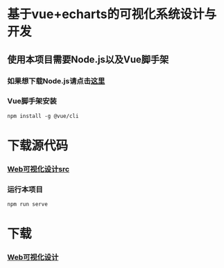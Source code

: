 # 基于vue+echarts的可视化系统设计与开发

## 使用本项目需要Node.js以及Vue脚手架

### 如果想下载Node.js请点击[这里](http://nodejs.cn/download/)

### Vue脚手架安装

```
npm install -g @vue/cli
```
# 下载源代码

### [Web可视化设计src](https://github.com/White-Soul/Visual/releases/tag/WebVisual)

### 运行本项目
```
npm run serve
```
# 下载

### [Web可视化设计](https://github.com/White-Soul/Visual/releases/tag/Web%E5%8F%AF%E8%A7%86%E5%8C%96v1.0.0)